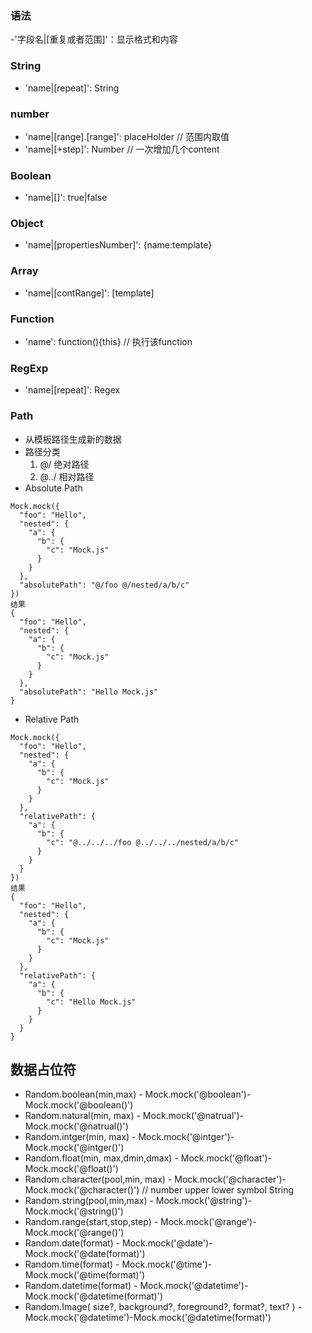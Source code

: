 ### 语法
-'字段名|[重复或者范围]'：显示格式和内容
### String
- 'name|[repeat]': String
### number
- 'name|[range].[range]': placeHolder // 范围内取值
- 'name|[+step]': Number // 一次增加几个content
### Boolean
- 'name|[]': true|false
### Object
- 'name|[propertiesNumber]': {name:template}
### Array
- 'name|[contRange]': [template]
### Function
- 'name': function(){this} // 执行该function
### RegExp
- 'name|[repeat]': Regex
### Path
- 从模板路径生成新的数据
- 路径分类
    1. @/ 绝对路径
    2. @../ 相对路径
- Absolute Path
````
Mock.mock({
  "foo": "Hello",
  "nested": {
    "a": {
      "b": {
        "c": "Mock.js"
      }
    }
  },
  "absolutePath": "@/foo @/nested/a/b/c"
})
结果
{
  "foo": "Hello",
  "nested": {
    "a": {
      "b": {
        "c": "Mock.js"
      }
    }
  },
  "absolutePath": "Hello Mock.js"
}
````
- Relative Path
````
Mock.mock({
  "foo": "Hello",
  "nested": {
    "a": {
      "b": {
        "c": "Mock.js"
      }
    }
  },
  "relativePath": {
    "a": {
      "b": {
        "c": "@../../../foo @../../../nested/a/b/c"
      }
    }
  }
})
结果
{
  "foo": "Hello",
  "nested": {
    "a": {
      "b": {
        "c": "Mock.js"
      }
    }
  },
  "relativePath": {
    "a": {
      "b": {
        "c": "Hello Mock.js"
      }
    }
  }
}
````
## 数据占位符
- Random.boolean(min,max) - Mock.mock('@boolean')-Mock.mock('@boolean()')
- Random.natural(min, max) - Mock.mock('@natrual')-Mock.mock('@natrual()')
- Random.intger(min, max) - Mock.mock('@intger')-Mock.mock('@intger()')
- Random.float(min, max,dmin,dmax) - Mock.mock('@float')-Mock.mock('@float()')
- Random.character(pool,min, max) - Mock.mock('@character')-Mock.mock('@character()') // number upper lower symbol String
- Random.string(pool,min,max) - Mock.mock('@string')-Mock.mock('@string()')
- Random.range(start,stop,step) - Mock.mock('@range')-Mock.mock('@range()')
- Random.date(format) - Mock.mock('@date')-Mock.mock('@date(format)')
- Random.time(format) - Mock.mock('@time')-Mock.mock('@time(format)')
- Random.datetime(format) - Mock.mock('@datetime')-Mock.mock('@datetime(format)')
- Random.Image( size?, background?, foreground?, format?, text? ) - Mock.mock('@datetime')-Mock.mock('@datetime(format)')
